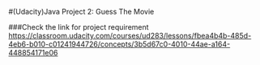 #(Udacity)Java Project 2: Guess The Movie

###Check the link for project requirement
https://classroom.udacity.com/courses/ud283/lessons/fbea4b4b-485d-4eb6-b010-c01241944726/concepts/3b5d67c0-4010-44ae-a164-448854171e06